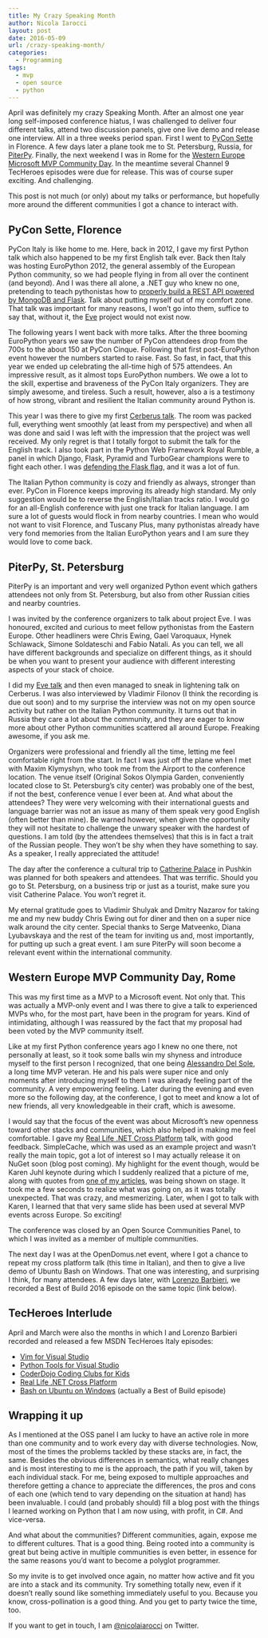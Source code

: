 ```yaml
---
title: My Crazy Speaking Month
author: Nicola Iarocci
layout: post
date: 2016-05-09
url: /crazy-speaking-month/
categories:
  - Programming
tags:
  - mvp
  - open source
  - python
---
```

April was definitely my crazy Speaking Month. After an almost one year long self-imposed conference hiatus, I was challenged to deliver four different talks, attend two discussion panels, give one live demo and release one interview. All in a three weeks period span. First I went to [PyCon Sette][1] in Florence. A few days later a plane took me to St. Petersburg, Russia, for [PiterPy][2]. Finally, the next weekend I was in Rome for the [Western Europe Microsoft MVP Community Day][3]. In the meantime several Channel 9 TecHeroes episodes were due for release. This was of course super exciting. And challenging.

This post is not much (or only) about my talks or performance, but hopefully more around the different communities I got a chance to interact with.

## PyCon Sette, Florence

PyCon Italy is like home to me. Here, back in 2012, I gave my first Python talk which also happened to be my first English talk ever. Back then Italy was hosting EuroPython 2012, the general assembly of the European Python community, so we had people flying in from all over the continent (and beyond). And I was there all alone, a .NET guy who knew no one, pretending to teach pythonistas how to [properly build a REST API powered by MongoDB and Flask][4]. Talk about putting myself out of my comfort zone. That talk was important for many reasons, I won&#8217;t go into them, suffice to say that, without it, the [Eve][5] project would not exist now.

The following years I went back with more talks. After the three booming EuroPython years we saw the number of PyCon attendees drop from the 700s to the about 150 at PyCon Cinque. Following that first post-EuroPython event however the numbers started to raise. Fast. So fast, in fact, that this year we ended up celebrating the all-time high of 575 attendees. An impressive result, as it almost tops EuroPython numbers. We owe a lot to the skill, expertise and braveness of the PyCon Italy organizers. They are simply awesome, and tireless. Such a result, however, also a is a testimony of how strong, vibrant and resilient the Italian community around Python is.

This year I was there to give my first [Cerberus talk][6]. The room was packed full, everything went smoothly (at least from my perspective) and when all was done and said I was left with the impression that the project was well received. My only regret is that I totally forgot to submit the talk for the English track. I also took part in the Python Web Framework Royal Rumble, a panel in which Django, Flask, Pyramid and TurboGear champions were to fight each other. I was [defending the Flask flag][7], and it was a lot of fun.

The Italian Python community is cozy and friendly as always, stronger than ever. PyCon in Florence keeps improving its already high standard. My only suggestion would be to reverse the English/Italian tracks ratio. I would go for an all-English conference with just one track for Italian language. I am sure a lot of guests would flock in from nearby countries. I mean who would not want to visit Florence, and Tuscany Plus, many pythonistas already have very fond memories from the Italian EuroPython years and I am sure they would love to come back.

## PiterPy, St. Petersburg

PiterPy is an important and very well organized Python event which gathers attendees not only from St. Petersburg, but also from other Russian cities and nearby countries.

I was invited by the conference organizers to talk about project Eve. I was honoured, excited and curious to meet fellow pythonistas from the Eastern Europe. Other headliners were Chris Ewing, Gael Varoquaux, Hynek Schlawack, Simone Soldateschi and Fabio Natali. As you can tell, we all have different backgrounds and specialize on different things, as it should be when you want to present your audience with different interesting aspects of your stack of choice.

I did my [Eve talk][8] and then even managed to sneak in lightening talk on Cerberus. I was also interviewed by Vladimir Filonov (I think the recording is due out soon) and to my surprise the interview was not on my open source activity but rather on the Italian Python community. It turns out that in Russia they care a lot about the community, and they are eager to know more about other Python communities scattered all around Europe. Freaking awesome, if you ask me.

Organizers were professional and friendly all the time, letting me feel comfortable right from the start. In fact I was just off the plane when I met with Maxim Klymyshyn, who took me from the Airport to the conference location. The venue itself (Original Sokos Olympia Garden, conveniently located close to St. Petersburg&#8217;s city center) was probably one of the best, if not the best, conference venue I ever been at. And what about the attendees? They were very welcoming with their international guests and language barrier was not an issue as many of them speak very good English (often better than mine). Be warned however, when given the opportunity they will not hesitate to challenge the unwary speaker with the hardest of questions. I am told (by the attendees themselves) that this is in fact a trait of the Russian people. They won&#8217;t be shy when they have something to say. As a speaker, I really appreciated the attitude!

The day after the conference a cultural trip to [Catherine Palace][9] in Pushkin was planned for both speakers and attendees. That was terrific. Should you go to St. Petersburg, on a business trip or just as a tourist, make sure you visit Catherine Palace. You won&#8217;t regret it.

My eternal gratitude goes to Vladimir Shulyak and Dmitry Nazarov for taking me and my new buddy Chris Ewing out for diner and then on a super nice walk around the city center. Special thanks to Serge Matveenko, Diana Lyubavskaya and the rest of the team for inviting us and, most importantly, for putting up such a great event. I am sure PiterPy will soon become a relevant event within the international community.

## Western Europe MVP Community Day, Rome

This was my first time as a MVP to a Microsoft event. Not only that. This was actually a MVP-only event and I was there to give a talk to experienced MVPs who, for the most part, have been in the program for years. Kind of intimidating, although I was reassured by the fact that my proposal had been voted by the MVP community itself.

Like at my first Python conference years ago I knew no one there, not personally at least, so it took some balls win my shyness and introduce myself to the first person I recognized, that one being [Alessandro Del Sole][10], a long time MVP veteran. He and his pals were super nice and only moments after introducing myself to them I was already feeling part of the community. A very empowering feeling. Later during the evening and even more so the following day, at the conference, I got to meet and know a lot of new friends, all very knowledgeable in their craft, which is awesome.

I would say that the focus of the event was about Microsoft&#8217;s new openness toward other stacks and communities, which also helped in making me feel comfortable. I gave my [Real Life .NET Cross Platform][11] talk, with good feedback. SimpleCache, which was used as an example project and wasn&#8217;t really the main topic, got a lot of interest so I may actually release it on NuGet soon (blog post coming). My highlight for the event though, would be Karen Juhl keynote during which I suddenly realized that a picture of me, along with quotes from [one of my articles][12], was being shown on stage. It took me a few seconds to realize what was going on, as it was totally unexpected. That was crazy, and mesmerizing. Later, when I got to talk with Karen, I learned that that very same slide has been used at several MVP events across Europe. So exciting!

The conference was closed by an Open Source Communities Panel, to which I was invited as a member of multiple communities.

The next day I was at the OpenDomus.net event, where I got a chance to repeat my cross platform talk (this time in Italian), and then to give a live demo of Ubuntu Bash on Windows. That one was interesting, and surprising I think, for many attendees. A few days later, with [Lorenzo Barbieri][13], we recorded a Best of Build 2016 episode on the same topic (link below).

## TecHeroes Interlude

April and March were also the months in which I and Lorenzo Barbieri recorded and released a few MSDN TecHeroes Italy episodes:

  * [Vim for Visual Studio][14]
  * [Python Tools for Visual Studio][15]
  * [CoderDojo Coding Clubs for Kids][16]
  * [Real Life .NET Cross Platform][17]
  * [Bash on Ubuntu on Windows][18] (actually a Best of Build episode)

## Wrapping it up

As I mentioned at the OSS panel I am lucky to have an active role in more than one community and to work every day with diverse technologies. Now, most of the times the problems tackled by these stacks are, in fact, the same. Besides the obvious differences in semantics, what really changes and is most interesting to me is the approach, the path if you will, taken by each individual stack. For me, being exposed to multiple approaches and therefore getting a chance to appreciate the differences, the pros and cons of each one (which tend to vary depending on the situation at hand) has been invaluable. I could (and probably should) fill a blog post with the things I learned working on Python that I am now using, with profit, in C#. And vice-versa.

And what about the communities? Different communities, again, expose me to different cultures. That is a good thing. Being rooted into a community is great but being active in multiple communities is even better, in essence for the same reasons you&#8217;d want to become a polyglot programmer.

So my invite is to get involved once again, no matter how active and fit you are into a stack and its community. Try something totally new, even if it doesn&#8217;t really sound like something immediately useful to you. Because you know, cross-pollination is a good thing. And you get to party twice the time, too.

If you want to get in touch, I am [@nicolaiarocci][19] on Twitter.

 [1]: http://www.pycon.it
 [2]: http://www.it-sobytie.ru/en/events/5862
 [3]: https://mvp.microsoft.com
 [4]: https://speakerdeck.com/nicola/developing-restful-web-apis-with-python-flask-and-mongodb
 [5]: http://python-eve.org
 [6]: https://speakerdeck.com/nicola/cerberus
 [7]: https://speakerdeck.com/nicola/flask-web-development-one-drop-at-a-time
 [8]: https://speakerdeck.com/nicola/eve-rest-api-for-humans
 [9]: https://en.wikipedia.org/wiki/Catherine_Palace
 [10]: https://mvp.microsoft.com/it-it/PublicProfile/4020723?fullName=Alessandro%20%20Del%20Sole
 [11]: https://speakerdeck.com/nicola/real-life-net-cross-platform
 [12]: nicolaiarocci.com/look-mum-im-an-mvp/
 [13]: https://twitter.com/_geniodelmale?lang=it
 [14]: https://channel9.msdn.com/Shows/TecHeroes/TecHeroes-VSVim-Editor
 [15]: https://channel9.msdn.com/Shows/TecHeroes/TecHeroes-Python-tools-per-Visual-Studio
 [16]: https://channel9.msdn.com/Shows/TecHeroes/TecHeroes-CoderDojo-Coding-Club-for-Kids
 [17]: https://channel9.msdn.com/Shows/TecHeroes/TecHeroes-Real-Life-Net-Cross-Platform
 [18]: https://channel9.msdn.com/Shows/Best-of-Build--Italy/Bash-su-Ubuntu-su-Windows
 [19]: https://twitter.com/nicolaiarocci
